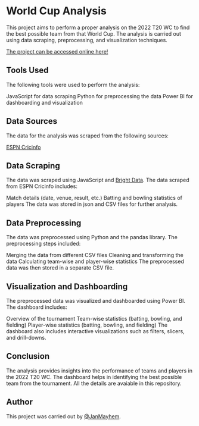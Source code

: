 # World Cup Analysis

This project aims to perform a proper analysis on the 2022 T20 WC to find the best possible team from that World Cup. The analysis is carried out using data scraping, preprocessing, and visualization techniques.

[The project can be accessed online here!](https://app.powerbi.com/groups/me/reports/af17fd4a-332f-4d3c-bfd3-0191592bcd46/ReportSection72ac332550c4494e92e5) 

## Tools Used
The following tools were used to perform the analysis:

JavaScript for data scraping
Python for preprocessing the data
Power BI for dashboarding and visualization

## Data Sources
The data for the analysis was scraped from the following sources:

[ESPN Cricinfo](https://www.espncricinfo.com/)

## Data Scraping
The data was scraped using JavaScript and [Bright Data](https://brightdata.com/). The data scraped from ESPN Cricinfo includes:

Match details (date, venue, result, etc.)
Batting and bowling statistics of players
The data was stored in json and CSV files for further analysis.

## Data Preprocessing
The data was preprocessed using Python and the pandas library. The preprocessing steps included:

Merging the data from different CSV files
Cleaning and transforming the data
Calculating team-wise and player-wise statistics
The preprocessed data was then stored in a separate CSV file.

## Visualization and Dashboarding
The preprocessed data was visualized and dashboarded using Power BI. The dashboard includes:

Overview of the tournament
Team-wise statistics (batting, bowling, and fielding)
Player-wise statistics (batting, bowling, and fielding)
The dashboard also includes interactive visualizations such as filters, slicers, and drill-downs.

## Conclusion
The analysis provides insights into the performance of teams and players in the 2022 T20 WC. The dashboard helps in identifying the best possible team from the tournament. All the details are avaiable in this repository.

## Author
This project was carried out by [@JanMayhem](https://github.com/JanmayHem).
